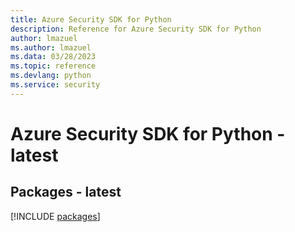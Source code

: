 ```yaml
---
title: Azure Security SDK for Python
description: Reference for Azure Security SDK for Python
author: lmazuel
ms.author: lmazuel
ms.data: 03/28/2023
ms.topic: reference
ms.devlang: python
ms.service: security
---
```

# Azure Security SDK for Python - latest
## Packages - latest
[!INCLUDE [packages](security-index.md)]